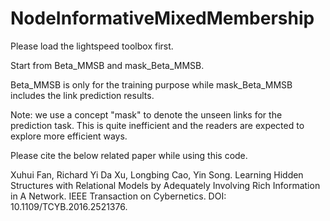 # NodeInformativeMixedMembership

Please load the lightspeed toolbox first. 

Start from Beta_MMSB and mask_Beta_MMSB. 

Beta_MMSB is only for the training purpose while mask_Beta_MMSB includes the link prediction results. 

Note: we use a concept "mask" to denote the unseen links for the prediction task. This is quite inefficient 
and the readers are expected to explore more efficient ways. 

Please cite the below related paper while using this code. 

Xuhui Fan, Richard Yi Da Xu, Longbing Cao, Yin Song. Learning Hidden Structures with Relational Models 
by Adequately Involving Rich Information in A Network. IEEE Transaction on Cybernetics. DOI: 10.1109/TCYB.2016.2521376.
